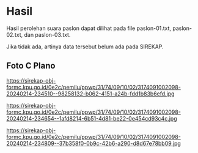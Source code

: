 # Hasil

Hasil perolehan suara paslon dapat dilihat pada file paslon-01.txt, paslon-02.txt, dan paslon-03.txt.

Jika tidak ada, artinya data tersebut belum ada pada SIREKAP.

## Foto C Plano

https://sirekap-obj-formc.kpu.go.id/0e2c/pemilu/ppwp/31/74/09/10/02/3174091002098-20240214-234510--98258132-b062-4151-a24b-fdd1b83b6efd.jpg

https://sirekap-obj-formc.kpu.go.id/0e2c/pemilu/ppwp/31/74/09/10/02/3174091002098-20240214-234654--1afd8214-6b51-4d81-be22-0e454cd93c4c.jpg

https://sirekap-obj-formc.kpu.go.id/0e2c/pemilu/ppwp/31/74/09/10/02/3174091002098-20240214-234809--37b358f0-0b9c-42b6-a290-d8d67e78bb09.jpg
